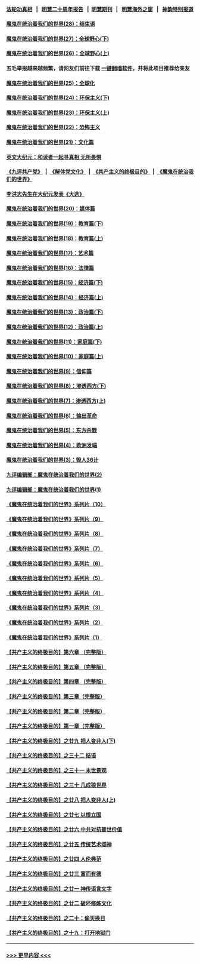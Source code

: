 #### [法轮功真相](https://github.com/gfw-breaker/truth/blob/master/README.md?t=0) &nbsp;&nbsp;|&nbsp;&nbsp; [明慧二十周年报告](https://github.com/gfw-breaker/mh-reports/blob/master/README.md?t=0) &nbsp;&nbsp;|&nbsp;&nbsp;[明慧期刊](https://github.com/gfw-breaker/mh-qikan) &nbsp;&nbsp;|&nbsp;&nbsp; [明慧海外之窗](https://github.com/gfw-breaker/mh-news/blob/master/README.md?t=0) &nbsp;&nbsp;|&nbsp;&nbsp; [神韵特别报道](https://github.com/gfw-breaker/mh-news/blob/master/shenyun.md?t=0)
#### [魔鬼在统治着我们的世界(28)：结束语](../pages/nsc422/n10936246.md?t=07080201) 
#### [魔鬼在统治着我们的世界(27)：全球野心(下)](../pages/nsc422/n10928319.md?t=07080201) 
#### [魔鬼在统治着我们的世界(26)：全球野心(上)](../pages/nsc422/n10900318.md?t=07080201) 
#### 五毛举报越来越频繁，请网友们前往下载 [一键翻墙软件](https://github.com/gfw-breaker/ssr-accounts)，并将此项目推荐给亲友
#### [魔鬼在统治着我们的世界(25)：全球化](../pages/nsc422/n10788205.md?t=07080201) 
#### [魔鬼在统治着我们的世界(24)：环保主义(下)](../pages/nsc422/n10695307.md?t=07080201) 
#### [魔鬼在统治着我们的世界(23)：环保主义(上)](../pages/nsc422/n10688613.md?t=07080201) 
#### [魔鬼在统治着我们的世界(22)：恐怖主义](../pages/nsc422/n10614727.md?t=07080201) 
#### [魔鬼在统治着我们的世界(21)：文化篇](../pages/nsc422/n10597706.md?t=07080201) 
#### [英文大纪元：和读者一起寻真相 无所畏惧](../pages/nsc422/n12542027.md?t=07080201) 
#### [《九评共产党》](https://github.com/begood0513/9ping.md/blob/master/README.md) &nbsp;|&nbsp; [《解体党文化》](../../../../jtdwh.md/blob/master/README.md)  &nbsp;|&nbsp; [《共产主义的终极目的》](../../../../gczydzjmd.md/blob/master/README.md) &nbsp;|&nbsp; [《魔鬼在统治我们的世界》](../../../../mgztzwmdsj.md/blob/master/README.md) 
#### [李洪志先生在大纪元发表《大选》](../pages/nsc422/n12534746.md?t=07080201) 
#### [魔鬼在统治着我们的世界(20)：媒体篇](../pages/nsc422/n10586579.md?t=07080201) 
#### [魔鬼在统治着我们的世界(19)：教育篇(下)](../pages/nsc422/n10564808.md?t=07080201) 
#### [魔鬼在统治着我们的世界(18)：教育篇(上)](../pages/nsc422/n10526970.md?t=07080201) 
#### [魔鬼在统治着我们的世界(17)：艺术篇](../pages/nsc422/n10499093.md?t=07080201) 
#### [魔鬼在统治着我们的世界(16)：法律篇](../pages/nsc422/n10485969.md?t=07080201) 
#### [魔鬼在统治着我们的世界(15)：经济篇(下)](../pages/nsc422/n10469975.md?t=07080201) 
#### [魔鬼在统治着我们的世界(14)：经济篇(上)](../pages/nsc422/n10457370.md?t=07080201) 
#### [魔鬼在统治着我们的世界(13)：政治篇(下)](../pages/nsc422/n10448270.md?t=07080201) 
#### [魔鬼在统治着我们的世界(12)：政治篇(上)](../pages/nsc422/n10444576.md?t=07080201) 
#### [魔鬼在统治着我们的世界(11)：家庭篇(下)](../pages/nsc422/n10440961.md?t=07080201) 
#### [魔鬼在统治着我们的世界(10)：家庭篇(上)](../pages/nsc422/n10435448.md?t=07080201) 
#### [魔鬼在统治着我们的世界(9)：信仰篇](../pages/nsc422/n10432159.md?t=07080201) 
#### [魔鬼在统治着我们的世界(8)：渗透西方(下)](../pages/nsc422/n10429603.md?t=07080201) 
#### [魔鬼在统治着我们的世界(7)：渗透西方(上)](../pages/nsc422/n10426013.md?t=07080201) 
#### [魔鬼在统治着我们的世界(6)：输出革命](../pages/nsc422/n10421536.md?t=07080201) 
#### [魔鬼在统治着我们的世界(5)：东方杀戮](../pages/nsc422/n10417707.md?t=07080201) 
#### [魔鬼在统治着我们的世界(4)：欧洲发端](../pages/nsc422/n10414890.md?t=07080201) 
#### [魔鬼在统治着我们的世界(3)：毁人36计](../pages/nsc422/n10411583.md?t=07080201) 
#### [九评编辑部：魔鬼在统治着我们的世界(2)](../pages/nsc422/n10410036.md?t=07080201) 
#### [九评编辑部：魔鬼在统治着我们的世界(1)](../pages/nsc422/n10406825.md?t=07080201) 
#### [《魔鬼在统治着我们的世界》系列片（10）](../pages/nsc422/n12292670.md?t=07080201) 
#### [《魔鬼在统治着我们的世界》系列片（9）](../pages/nsc422/n12290859.md?t=07080201) 
#### [《魔鬼在统治着我们的世界》系列片（8）](../pages/nsc422/n12287445.md?t=07080201) 
#### [《魔鬼在统治着我们的世界》系列片（7）](../pages/nsc422/n12283425.md?t=07080201) 
#### [《魔鬼在统治着我们的世界》系列片（6）](../pages/nsc422/n12282314.md?t=07080201) 
#### [《魔鬼在统治着我们的世界》系列片（5）](../pages/nsc422/n12281419.md?t=07080201) 
#### [《魔鬼在统治着我们的世界》系列片（4）](../pages/nsc422/n12274024.md?t=07080201) 
#### [《魔鬼在统治着我们的世界》系列片（3）](../pages/nsc422/n12271322.md?t=07080201) 
#### [《魔鬼在统治着我们的世界》系列片（2）](../pages/nsc422/n12269049.md?t=07080201) 
#### [《魔鬼在统治着我们的世界》系列片（1）](../pages/nsc422/n12267575.md?t=07080201) 
#### [【共产主义的终极目的】第六章 （完整版）](../pages/nsc422/n11428913.md?t=07080201) 
#### [【共产主义的终极目的】第五章 （完整版）](../pages/nsc422/n11428912.md?t=07080201) 
#### [【共产主义的终极目的】第四章 （完整版）](../pages/nsc422/n11428907.md?t=07080201) 
#### [【共产主义的终极目的】第三章（完整版）](../pages/nsc422/n11428848.md?t=07080201) 
#### [【共产主义的终极目的】第二章（完整版）](../pages/nsc422/n11428831.md?t=07080201) 
#### [【共产主义的终极目的】第一章（完整版）](../pages/nsc422/n11417651.md?t=07080201) 
#### [【共产主义的终极目的】之廿九 把人变非人(下)](../pages/nsc422/n11344140.md?t=07080201) 
#### [【共产主义的终极目的】之三十二 结语](../pages/nsc422/n11360535.md?t=07080201) 
#### [【共产主义的终极目的】之三十一 末世景观](../pages/nsc422/n11351129.md?t=07080201) 
#### [【共产主义的终极目的】之三十 几成狼世界](../pages/nsc422/n11348280.md?t=07080201) 
#### [【共产主义的终极目的】之廿八 把人变非人(上)](../pages/nsc422/n11340492.md?t=07080201) 
#### [【共产主义的终极目的】之廿七 以恨立国](../pages/nsc422/n11336944.md?t=07080201) 
#### [【共产主义的终极目的】之廿六 中共对抗普世价值](../pages/nsc422/n11324785.md?t=07080201) 
#### [【共产主义的终极目的】之廿五 传统艺术颂神](../pages/nsc422/n11296396.md?t=07080201) 
#### [【共产主义的终极目的】之廿四 人伦典范](../pages/nsc422/n11296397.md?t=07080201) 
#### [【共产主义的终极目的】之廿三 富而有德](../pages/nsc422/n11283598.md?t=07080201) 
#### [【共产主义的终极目的】之廿一 神传语言文字](../pages/nsc422/n11263265.md?t=07080201) 
#### [【共产主义的终极目的】之廿二 破坏修炼文化](../pages/nsc422/n11245728.md?t=07080201) 
#### [【共产主义的终极目的】之二十：偷天换日](../pages/nsc422/n11238846.md?t=07080201) 
#### [【共产主义的终极目的】之十九：打开地狱门](../pages/nsc422/n11206376.md?t=07080201) 

----
#### [ >>> 更早内容 <<< ](../indexes/nsc422-earlier.md)
